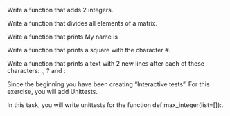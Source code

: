 Write a function that adds 2 integers.


Write a function that divides all elements of a matrix.


Write a function that prints My name is <first name> <last name>


Write a function that prints a square with the character #.


Write a function that prints a text with 2 new lines after each of these characters: ., ? and :


Since the beginning you have been creating “Interactive tests”. For this exercise, you will add Unittests.



In this task, you will write unittests for the function def max_integer(list=[]):.
